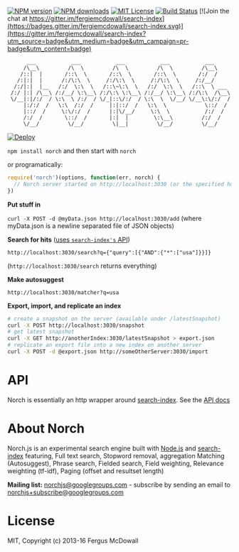 [![NPM version][npm-version-image]][npm-url] [![NPM downloads][npm-downloads-image]][npm-url] [![MIT License][license-image]][license-url] [![Build Status][travis-image]][travis-url] [![Join the chat at https://gitter.im/fergiemcdowall/search-index](https://badges.gitter.im/fergiemcdowall/search-index.svg)](https://gitter.im/fergiemcdowall/search-index?utm_source=badge&utm_medium=badge&utm_campaign=pr-badge&utm_content=badge)


```
      ___           ___           ___           ___           ___      
     /\__\         /\  \         /\  \         /\  \         /\__\     
    /::|  |       /::\  \       /::\  \       /::\  \       /:/  /     
   /:|:|  |      /:/\:\  \     /:/\:\  \     /:/\:\  \     /:/__/      
  /:/|:|  |__   /:/  \:\  \   /::\~\:\  \   /:/  \:\  \   /::\  \ ___  
 /:/ |:| /\__\ /:/__/ \:\__\ /:/\:\ \:\__\ /:/__/ \:\__\ /:/\:\  /\__\ 
 \/__|:|/:/  / \:\  \ /:/  / \/_|::\/:/  / \:\  \  \/__/ \/__\:\/:/  / 
     |:/:/  /   \:\  /:/  /     |:|::/  /   \:\  \            \::/  /  
     |::/  /     \:\/:/  /      |:|\/__/     \:\  \           /:/  /   
     /:/  /       \::/  /       |:|  |        \:\__\         /:/  /    
     \/__/         \/__/         \|__|         \/__/         \/__/     

```

[![Deploy](https://www.herokucdn.com/deploy/button.png)](https://heroku.com/deploy)

`npm install norch` and then start with `norch`

or programatically:

```javascript
require('norch')(options, function(err, norch) {
  // Norch server started on http://localhost:3030 (or the specified host/port)
})
```

**Put stuff in**

`curl -X POST -d @myData.json http://localhost:3030/add`
(where myData.json is a newline separated file of JSON objects)

**Search for hits** ([uses `search-index's` API](https://github.com/fergiemcdowall/search-index/blob/master/doc/search.md))

`http://localhost:3030/search?q={"query":[{"AND":{"*":["usa"]}}]}`

(`http://localhost:3030/search` returns everything)

**Make autosuggest**

`http://localhost:3030/matcher?q=usa`

**Export, import, and replicate an index**

```bash
# create a snapshot on the server (available under /latestSnapshot)
curl -X POST http://localhost:3030/snapshot
# get latest snapshot
curl -X GET http://anotherIndex:3030/latestSnapshot > export.json
# replicate an export file into a new index on another server
curl -X POST -d @export.json http://someOtherServer:3030/import
```

# API

Norch is essentially an http wrapper around [search-index](https://www.npmjs.com/package/search-index). See the [API docs](doc/API.md)

# About Norch

Norch.js is an experimental search engine built with
[Node.js](http://nodejs.org/) and
[search-index](https://github.com/fergiemcdowall/search-index)
featuring, Full text search, Stopword removal, aggregation Matching
(Autosuggest), Phrase search, Fielded search, Field weighting,
Relevance weighting (tf-idf), Paging (offset and resultset length)


**Mailing list:** norchjs@googlegroups.com - subscribe by sending an email to norchjs+subscribe@googlegroups.com


# License

MIT, Copyright (c) 2013-16 Fergus McDowall


[license-image]: http://img.shields.io/badge/license-MIT-blue.svg?style=flat
[license-url]: https://github.com/fergiemcdowall/norch/blob/master/README.md#license

[npm-url]: https://npmjs.org/package/norch
[npm-version-image]: http://img.shields.io/npm/v/norch.svg?style=flat
[npm-downloads-image]: http://img.shields.io/npm/dm/norch.svg?style=flat

[travis-url]: http://travis-ci.org/fergiemcdowall/norch
[travis-image]: http://img.shields.io/travis/fergiemcdowall/norch.svg?style=flat
